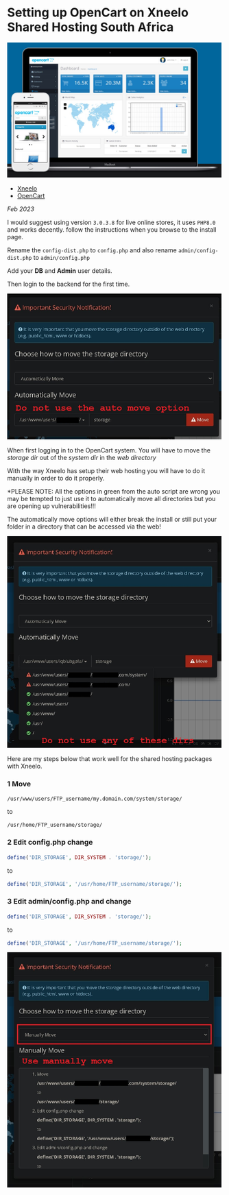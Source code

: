 # Setting up OpenCart on Xneelo Shared Hosting South Africa

[<img src="img/4.jpg" width="500"/>](img/4.jpg)

* [Xneelo](https://xneelo.co.za "xneelo link")
* [OpenCart](https://opencart.com "opencart link")

_Feb 2023_

I would suggest using version `3.0.3.8` for live online stores, it uses `PHP8.0` and works decently.
follow the instructions when you browse to the install page.

Rename the `config-dist.php` to `config.php` and also rename `admin/config-dist.php` to `admin/config.php`

Add your **DB** and **Admin** user details.

Then login to the backend for the first time.

[<img src="img/1.jpg" width="500"/>](img/1.jpg)

When first logging in to the OpenCart system. You will have to move the _storage dir_ out of the _system dir_ in the _web directory_

With the way Xneelo has setup their web hosting you will have to do it manually in order to do it properly.

*PLEASE NOTE: All the options in green from the auto script are wrong you may be tempted to just use it to automatically move all directories but you are opening up vulnerabilities!!!

The automatically move options will either break the install or still put your folder in a directory that can be accessed via the web!

[<img src="img/2.jpg" width="500"/>](img/2.jpg)

Here are my steps below that work well for the shared hosting packages with Xneelo.

### 1 Move
```
/usr/www/users/FTP_username/my.domain.com/system/storage/
```
to
```
/usr/home/FTP_username/storage/
```
### 2 Edit config.php change
```PHP
define('DIR_STORAGE', DIR_SYSTEM . 'storage/');
```
to
```PHP
define('DIR_STORAGE', '/usr/home/FTP_username/storage/');
```
### 3 Edit admin/config.php and change
```PHP
define('DIR_STORAGE', DIR_SYSTEM . 'storage/');
```
to
```PHP
define('DIR_STORAGE', '/usr/home/FTP_username/storage/');
```

[<img src="img/3.jpg" width="500"/>](img/3.jpg)